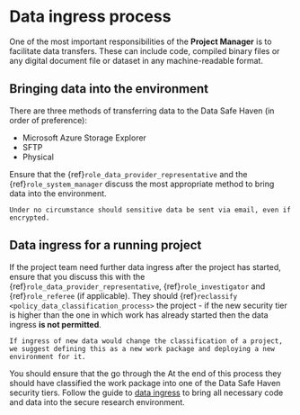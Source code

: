 # Data ingress process

One of the most important responsibilities of the **Project Manager** is to facilitate data transfers.
These can include code, compiled binary files or any digital document file or dataset in any machine-readable format.

## Bringing data into the environment

There are three methods of transferring data to the Data Safe Haven (in order of preference):

- Microsoft Azure Storage Explorer
- SFTP
- Physical

Ensure that the {ref}`role_data_provider_representative` and the {ref}`role_system_manager` discuss the most appropriate method to bring data into the environment.

```{danger}
Under no circumstance should sensitive data be sent via email, even if encrypted.
```

## Data ingress for a running project

If the project team need further data ingress after the project has started, ensure that you discuss this with the {ref}`role_data_provider_representative`, {ref}`role_investigator` and {ref}`role_referee` (if applicable).
They should {ref}`reclassify <policy_data_classification_process>` the project - if the new security tier is higher than the one in which work has already started then the data ingress **is not permitted**.

```{warning}
If ingress of new data would change the classification of a project, we suggest defining this as a new work package and deploying a new environment for it.
```

You should ensure that the go through the
At the end of this process they should have classified the work package into one of the Data Safe Haven security tiers.
Follow the guide to [data ingress](data_ingress.md) to bring all necessary code and data into the secure research environment.
